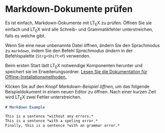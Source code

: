 <!-- ltex: language=de-DE -->

# Markdown-Dokumente prüfen

Es ist einfach, Markdown-Dokumente mit LT<sub>E</sub>X zu prüfen. Öffnen Sie sie einfach und LT<sub>E</sub>X wird alle Schreib- und Grammatikfehler unterstreichen, falls es welche gibt.

Wenn Sie eine neue unbenannte Datei öffnen, ändern Sie den Sprachmodus zu `markdown`, indem Sie den Befehl *Sprachmodus ändern* in der Befehlspalette (`Strg+Shift+P`) verwenden.

Beim ersten Start lädt LT<sub>E</sub>X notwendige Komponenten herunter und speichert sie im Erweiterungsordner. [Lesen Sie die Dokumentation für Offline-Installationsmethoden.](https://valentjn.github.io/vscode-ltex/docs/installation-and-usage.html#offline-installation)

Klicken Sie auf den Knopf *Markdown-Beispiel öffnen,* um das folgende Beispieldokument in einem neuen Editor zu öffnen. Nach einer kurzen Zeit wird LT<sub>E</sub>X zwei Fehler unterstreichen.

```markdown
# Markdown Example

This is a sentence *without any errors.*
This is a sentence *with a speling error.*
Finally, this is a sentence *with an grammar error.*
```
